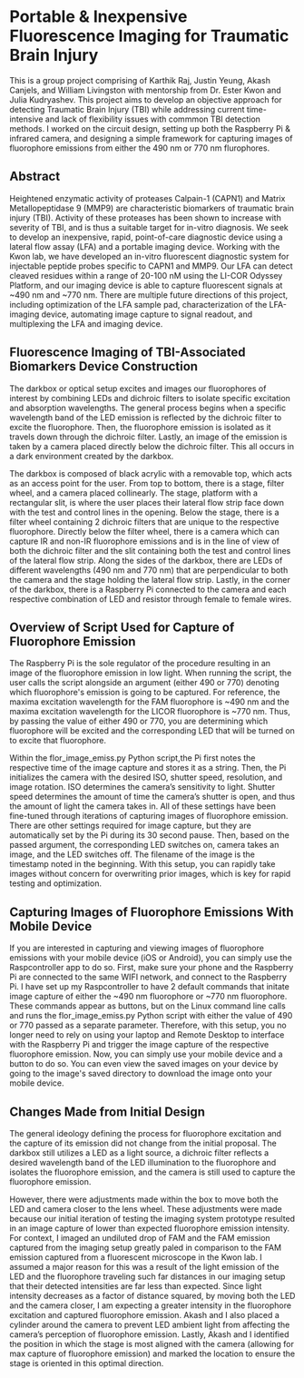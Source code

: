 # Portable & Inexpensive Fluorescence Imaging for Traumatic Brain Injury

This is a group project comprising of Karthik Raj, Justin Yeung, Akash Canjels, and William Livingston with mentorship from Dr. Ester Kwon and Julia Kudryashev. This project aims to develop an objective approach for detecting Traumatic Brain Injury (TBI) while addressing current time-intensive and lack of flexibility issues with commmon TBI detection methods. I worked on the circuit design, setting up both the Raspberry Pi & infrared camera, and designing a simple framework for capturing images of fluorophore emissions from either the 490 nm or 770 nm flurophores. 

## Abstract
Heightened enzymatic activity of proteases Calpain-1 (CAPN1) and Matrix Metallopeptidase 9 (MMP9) are characteristic biomarkers of traumatic brain injury (TBI). Activity of these proteases has been shown to increase with severity of TBI, and is thus a suitable target for in-vitro diagnosis. We seek to develop an inexpensive, rapid, point-of-care diagnostic device using a lateral flow assay (LFA) and a portable imaging device. Working with the Kwon lab, we have developed an in-vitro fluorescent diagnostic system for injectable peptide probes specific to CAPN1 and MMP9. Our LFA can detect cleaved residues within a range of 20-100 nM using the LI-COR Odyssey Platform, and our imaging device is able to capture fluorescent signals at ~490 nm and ~770 nm. There are multiple future directions of this project, including optimization of the LFA sample pad, characterization of the LFA-imaging device, automating image capture to signal readout, and multiplexing the LFA and imaging device.

## Fluorescence Imaging of TBI-Associated Biomarkers Device Construction

The darkbox or optical setup excites and images our fluorophores of interest by combining LEDs and dichroic filters to isolate specific excitation and absorption wavelengths. The general process begins when a specific wavelength band of the LED emission is reflected by the dichroic filter to excite the fluorophore. Then, the fluorophore emission is isolated as it travels down through the dichroic filter. Lastly, an image of the emission is taken by a camera placed directly below the dichroic filter. This all occurs in a dark environment created by the darkbox.

The darkbox is composed of black acrylic with a removable top, which acts as an access point for the user. From top to bottom, there is a stage, filter wheel, and a camera placed collinearly. The stage, platform with a rectangular slit, is where the user places their lateral flow strip face down with the test and control lines in the opening. Below the stage, there is a filter wheel containing 2 dichroic filters that are unique to the respective fluorophore. Directly below the filter wheel, there is a camera which can capture IR and non-IR fluorophore emissions and is in the line of view of both the dichroic filter and the slit containing both the test and control lines of the lateral flow strip. Along the sides of the darkbox, there are LEDs of different wavelengths (490 nm and 770 nm) that are perpendicular to both the camera and the stage holding the lateral flow strip. Lastly, in the corner of the darkbox, there is a Raspberry Pi connected to the camera and each respective combination of LED and resistor through female to female wires. 

## Overview of Script Used for Capture of Fluorophore Emission

The Raspberry Pi is the sole regulator of the procedure resulting in an image of the fluorophore emission in low light. When running the script, the user calls the script alongside an argument (either 490 or 770) denoting which fluorophore's emission is going to be captured. For reference, the maxima excitation wavelength for the FAM fluorophore is ~490 nm and the maxima excitation wavelength for the LICOR fluorophore is ~770 nm. Thus, by passing the value of either 490 or 770, you are determining which fluorophore will be excited and the corresponding LED that will be turned on to excite that fluorophore.  

Within the flor_image_emiss.py Python script,the Pi first notes the respective time of the image capture and stores it as a string. Then, the Pi initializes the camera with the desired ISO, shutter speed, resolution, and image rotation. ISO determines the camera’s sensitivity to light. Shutter speed determines the amount of time the camera’s shutter is open, and thus the amount of light the camera takes in. All of these settings have been fine-tuned through iterations of capturing images of fluorophore emission. There are other settings required for image capture, but they are automatically set by the Pi during its 30 second pause. Then, based on the passed argument, the corresponding LED switches on, camera takes an image, and the LED switches off. The filename of the image is the timestamp noted in the beginning. With this setup, you can rapidly take images without concern for overwriting prior images, which is key for rapid testing and optimization.

## Capturing Images of Fluorophore Emissions With Mobile Device

If you are interested in capturing and viewing images of fluorophore emissions with your mobile device (iOS or Android), you can simply use the Raspcontroller app to do so. First, make sure your phone and the Raspberry Pi are connected to the same WIFI network, and connect to the Raspberry Pi. I have set up my Raspcontroller to have 2 default commands that initate image capture of either the ~490 nm fluorophore or ~770 nm fluorophore. These commands appear as buttons, but on the Linux command line calls and runs the flor_image_emiss.py Python script with either the value of 490 or 770 passed as a separate parameter. Therefore, with this setup, you no longer need to rely on using your laptop and Remote Desktop to interface with the Raspberry Pi and trigger the image capture of the respective fluorophore emission. Now, you can simply use your mobile device and a button to do so. You can even view the saved images on your device by going to the image's saved directory to download the image onto your mobile device.

## Changes Made from Initial Design

The general ideology defining the process for fluorophore excitation and the capture of its emission did not change from the initial proposal. The darkbox still utilizes a LED as a light source, a dichroic filter reflects a desired wavelength band of the LED illumination to the fluorophore and isolates the fluorophore emission, and the camera is still used to capture the fluorophore emission. 

However, there were adjustments made within the box to move both the LED and camera closer to the lens wheel. These adjustments were made because our initial iteration of testing the imaging system prototype resulted in an image capture of lower than expected fluorophore emission intensity. For context, I imaged an undiluted drop of FAM and the FAM emission captured from the imaging setup greatly paled in comparison to the FAM emission captured from a fluorescent microscope in the Kwon lab. I assumed a major reason for this was a result of the light emission of the LED and the fluorophore traveling such far distances in our imaging setup that their detected intensities are far less than expected. Since light intensity decreases as a factor of distance squared, by moving both the LED and the camera closer, I am expecting a greater intensity in the fluorophore excitation and captured fluorophore emission. Akash and I also placed a cylinder around the camera to prevent LED ambient light from affecting the camera’s perception of fluorophore emission. Lastly, Akash and I identified the position in which the stage is most aligned with the camera (allowing for max capture of fluorophore emission) and marked the location to ensure the stage is oriented in this optimal direction.
